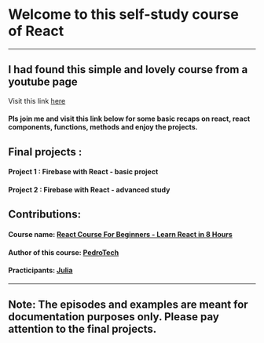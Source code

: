 # Welcome to this self-study course of React 
------------------------------------------------------------------------------
## I had found this simple and lovely course from a youtube page
Visit this link [here](https://www.youtube.com/watch?v=f55qeKGgB_M&t=17s)
#### Pls join me and visit this link below for some basic recaps on react, react components, functions, methods and enjoy the projects.


## Final projects :
#### Project 1 : Firebase with React - basic project
#### Project 2 : Firebase with React - advanced study


## Contributions:
#### Course name: [React Course For Beginners - Learn React in 8 Hours](https://www.youtube.com/watch?v=f55qeKGgB_M&t=17s)
#### Author of this course: [PedroTech](https://github.com/machadop1407)
#### Practicipants: [Julia](https://github.com/)

------
## Note: The episodes and examples are meant for documentation purposes only. Please pay attention to the final projects.